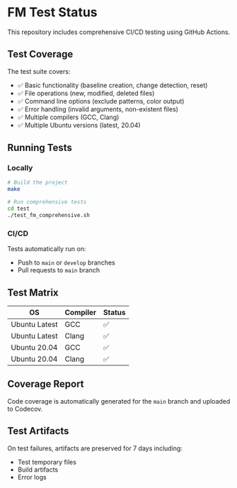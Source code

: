 # FM Test Status

This repository includes comprehensive CI/CD testing using GitHub Actions.

## Test Coverage

The test suite covers:
- ✅ Basic functionality (baseline creation, change detection, reset)
- ✅ File operations (new, modified, deleted files)
- ✅ Command line options (exclude patterns, color output)
- ✅ Error handling (invalid arguments, non-existent files)
- ✅ Multiple compilers (GCC, Clang)
- ✅ Multiple Ubuntu versions (latest, 20.04)

## Running Tests

### Locally
```bash
# Build the project
make

# Run comprehensive tests
cd test
./test_fm_comprehensive.sh
```

### CI/CD
Tests automatically run on:
- Push to `main` or `develop` branches
- Pull requests to `main` branch

## Test Matrix

| OS | Compiler | Status |
|---|---|---|
| Ubuntu Latest | GCC | ✅ |
| Ubuntu Latest | Clang | ✅ |
| Ubuntu 20.04 | GCC | ✅ |
| Ubuntu 20.04 | Clang | ✅ |

## Coverage Report

Code coverage is automatically generated for the `main` branch and uploaded to Codecov.

## Test Artifacts

On test failures, artifacts are preserved for 7 days including:
- Test temporary files
- Build artifacts
- Error logs
